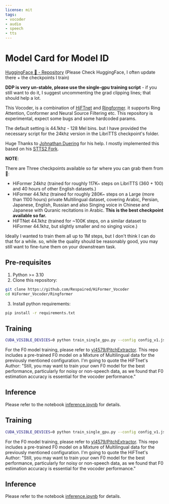 ```yaml
---
license: mit
tags:
- vocoder
- audio
- speech
- tts
---
```


# Model Card for Model ID

[HuggingFace 🤗 - Repository](https://huggingface.co/Respair/HiFormer_Vocoder) (Please Check HuggingFace, I often update there + the checkpoints I train)

**DDP is very un-stable, please use the single-gpu training script** - if you still want to do it, I suggest uncommenting the grad clipping lines; that should help a lot.

This Vocoder, is a combination of [HiFTnet](https://github.com/yl4579/HiFTNet) and [Ringformer](https://github.com/seongho608/RingFormer). it supports Ring Attention, Conformer and Neural Source Filtering etc.
This repository is experimental, expect some bugs and some hardcoded params.

The default setting is 44.1khz - 128 Mel bins. but I have provided the necessary script for the 24khz version in the LibriTTS checkpoint's folder.

Huge Thanks to [Johnathan Duering](https://github.com/duerig) for his help. I mostly implemented this based on his [STTS2 Fork](https://github.com/duerig/StyleTTS2/tree/main).


**NOTE**: 

There are Three checkpoints available so far where you can grab them from 🤗:
  - HiFormer 24khz (trained for roughly 117K~ steps on LibriTTS (360 + 100) and 40 hours of other English datasets.)
  - HiFormer 44.1khz (trained for roughly 280K~ steps on a Large (more than 1100 hours) private Multilingual dataset, covering Arabic, Persian, Japanese, English, Russian and also Singing voice in Chinese and Japanese with Quranic recitations in Arabic. **This is the best checkpoint available so far.**
  - HiFTNet 44.1khz (trained for ~100K steps, on a similar dataset to HiFormer 44.1khz, but slightly smaller and no singing voice.)

Ideally I wanted to train them all up to 1M steps, but I don't think I can do that for a while. so, while the quality should be reasonably good, you may still want to fine-tune them on your downstream task.

## Pre-requisites
1. Python >= 3.10
2. Clone this repository:
```bash
git clone https://github.com/Respaired/HiFormer_Vocoder
cd HiFormer_Vocoder/Ringformer
```
3. Install python requirements: 
```bash
pip install -r requirements.txt
```

## Training
```bash
CUDA_VISIBLE_DEVICES=0 python train_single_gpu.py --config config_v1.json --[args]
```
For the F0 model training, please refer to [yl4579/PitchExtractor](https://github.com/yl4579/PitchExtractor). This repo includes a pre-trained F0 model on a Mixture of Multilingual data for the previously mentioned configuration. I'm going to quote the HiFTnet's Author: "Still, you may want to train your own F0 model for the best performance, particularly for noisy or non-speech data, as we found that F0 estimation accuracy is essential for the vocoder performance." 

## Inference
Please refer to the notebook [inference.ipynb](https://github.com/Respaired/HiFormer_Vocoder/blob/main/RingFormer/inference.ipynb) for details.
## Training
```bash
CUDA_VISIBLE_DEVICES=0 python train_single_gpu.py --config config_v1.json --[args]
```
For the F0 model training, please refer to [yl4579/PitchExtractor](https://github.com/yl4579/PitchExtractor). This repo includes a pre-trained F0 model on a Mixture of Multilingual data for the previously mentioned configuration. I'm going to quote the HiFTnet's Author: "Still, you may want to train your own F0 model for the best performance, particularly for noisy or non-speech data, as we found that F0 estimation accuracy is essential for the vocoder performance." 

## Inference
Please refer to the notebook [inference.ipynb](https://github.com/Respaired/HiFormer_Vocoder/blob/main/RingFormer/inference.ipynb) for details.
